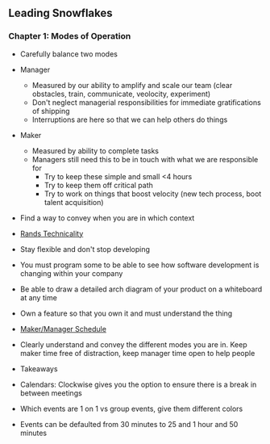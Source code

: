 ## Leading Snowflakes

### Chapter 1: Modes of Operation

- Carefully balance two modes
 - Manager 
   - Measured by our ability to amplify and scale our team (clear obstacles, train, communicate, veolocity, experiment)
   - Don't neglect managerial responsibilities for immediate gratifications of shipping
   - Interruptions are here so that we can help others do things
 - Maker
   - Measured by ability to complete tasks
   - Managers still need this to be in touch with what we are responsible for 
     - Try to keep these simple and small <4 hours 
     - Try to keep them off critical path
     - Try to work on things that boost velocity (new tech process, boot talent acquisition)
   
- Find a way to convey when you are in which context

- [Rands Technicality](https://randsinrepose.com/archives/technicality/)
 - Stay flexible and don't stop developing 
 - You must program some to be able to see how software development is changing within your company
 - Be able to draw a detailed arch diagram of your product on a whiteboard at any time
 - Own a feature so that you own it and must understand the thing 

- [Maker/Manager Schedule](http://www.paulgraham.com/makersschedule.html)
 - Clearly understand and convey the different modes you are in.  Keep maker time free of distraction, keep manager time open to help people

- Takeaways
 - Calendars: Clockwise gives you the option to ensure there is a break in between meetings
  - Which events are 1 on 1 vs group events, give them different colors
  - Events can be defaulted from 30 minutes to 25 and 1 hour and 50 minutes



   



